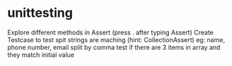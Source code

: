 # unittesting
Explore different methods in Assert (press . after typing Assert)
Create Testcase to test spit strings are maching (hint: CollectionAssert) eg: name, phone number, email split by comma
test if there are 3 items in array and they match initial value
